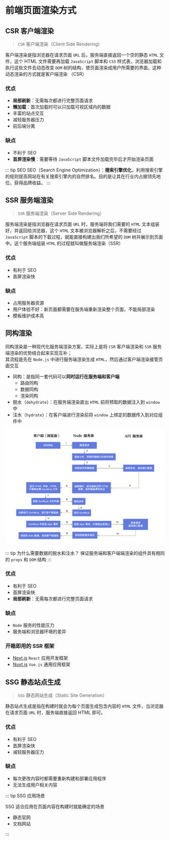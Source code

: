 <BackTop />

# 前端页面渲染方式

## CSR 客户端渲染

> `CSR` 客户端渲染（Client Side Rendering）

客户端渲染是指浏览器在请求页面 `URL` 后，服务端直接返回一个空的静态 `HTML` 文件，这个 HTML 文件需要再加载 `JavaScript` 脚本和 `CSS` 样式表，浏览器加载和执行这些文件去动态改变 `DOM` 树的结构，使页面渲染成用户所需要的界面，这种动态渲染的方式就是客户端渲染 （CSR）

### 优点

- **局部刷新**：无需每次都进行完整页面请求
- **懒加载**：首次加载时可以只加载可视区域内的数据
- 丰富的站点交互
- 减轻服务器压力
- 前后端分离

### 缺点

- 不利于 SEO
- **首屏渲染慢**：需要等待 `JavaScript` 脚本文件加载完毕后才开始渲染页面

::: tip SEO
SEO（Search Engine Optimization）：**搜索引擎优化**，利用搜索引擎的规则提高网站在有关搜索引擎内的自然排名。目的是让其在行业内占据领先地位，获得品牌收益。
:::

## SSR 服务端渲染

> `SSR` 服务端渲染（Server Side Rendering）

服务端渲染是指浏览器在请求页面 `URL` 时，服务端将我们需要的 `HTML` 文本组装好，并返回给浏览器，这个 `HTML` 文本被浏览器解析之后，不需要经过 `JavaScript` 脚本的下载过程，就能直接构建出我们所希望的 `DOM` 树并展示到页面中。这个服务端组装 `HTML` 的过程就叫做服务端渲染（SSR）

### 优点

- 有利于 SEO
- 首屏渲染快

### 缺点

- 占用服务器资源
- 用户体验不好：新页面都需要在服务端重新渲染整个页面，不能局部渲染
- 模板维护成本高

## 同构渲染

同构渲染是一种现代化服务端渲染方案，实际上是将 `CSR` 客户端渲染和 `SSR` 服务端渲染的优势结合起来实现互补；<br />
其流程是先在 `Node.js` 中进行服务端渲染生成 `HTML`，然后通过客户端渲染接管页面交互

- 同构：是指同一套代码可以**同时运行在服务端和客户端**
  - 路由同构
  - 数据同构
  - 渲染同构
- 脱水（`dehydrate`）：在服务端渲染直出 `HTML` 前将预取的数据注入到 `window` 中
- 注水（`hydrate`）：在客户端进行渲染前将 `window` 上绑定的数据传入到对应组件中

![同构渲染流程](./images/page-rendering-isomorphism.png)

::: tip 为什么需要数据的脱水和注水？
保证服务端和客户端端渲染的组件具有相同的 `props` 和 `DOM` 结构
:::

### 优点

- 有利于 SEO
- 首屏渲染快
- **局部刷新**：无需每次都进行完整页面请求

### 缺点

- `Node` 服务的性能压力
- 服务端和浏览器环境的差异

### 开箱即用的 SSR 框架

- [Next.js](https://github.com/vercel/next.js) `React` 应用开发框架
- [Nuxt.js](https://github.com/nuxt/nuxt.js) `Vue.js` 通用应用框架

## SSG 静态站点生成

> `SSG` 静态网站生成（Static Site Generation）

静态站点生成是指在构建时就会为每个页面生成包含内容的 `HTML` 文件，当浏览器在请求页面 `URL` 时，服务端直接返回 HTML 即可。

### 优点

- 有利于 SEO
- 首屏渲染快
- 减轻服务器压力

### 缺点

- 每次更改内容时都需要重新构建和部署应用程序
- 无法生成用户相关内容

::: tip SSG 应用场景

SSG 适合应用在页面内容在构建时就能确定的场景

- 静态官网
- 文档网站

:::
